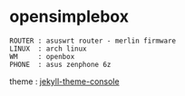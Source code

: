 # opensimplebox

```
ROUTER : asuswrt router - merlin firmware
LINUX  : arch linux
WM     : openbox
PHONE  : asus zenphone 6z
```

theme : [jekyll-theme-console](https://github.com/b2a3e8/jekyll-theme-console)

